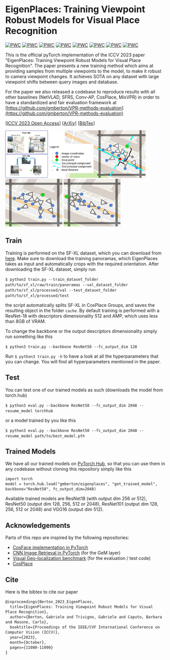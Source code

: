 
# EigenPlaces: Training Viewpoint Robust Models for Visual Place Recognition

[![PWC](https://img.shields.io/endpoint.svg?url=https://paperswithcode.com/badge/eigenplaces-training-viewpoint-robust-models/visual-place-recognition-on-amstertime)](https://paperswithcode.com/sota/visual-place-recognition-on-amstertime?p=eigenplaces-training-viewpoint-robust-models)
[![PWC](https://img.shields.io/endpoint.svg?url=https://paperswithcode.com/badge/eigenplaces-training-viewpoint-robust-models/visual-place-recognition-on-eynsham)](https://paperswithcode.com/sota/visual-place-recognition-on-eynsham?p=eigenplaces-training-viewpoint-robust-models)
[![PWC](https://img.shields.io/endpoint.svg?url=https://paperswithcode.com/badge/eigenplaces-training-viewpoint-robust-models/visual-place-recognition-on-pittsburgh-30k)](https://paperswithcode.com/sota/visual-place-recognition-on-pittsburgh-30k?p=eigenplaces-training-viewpoint-robust-models)
[![PWC](https://img.shields.io/endpoint.svg?url=https://paperswithcode.com/badge/eigenplaces-training-viewpoint-robust-models/visual-place-recognition-on-san-francisco)](https://paperswithcode.com/sota/visual-place-recognition-on-san-francisco?p=eigenplaces-training-viewpoint-robust-models)
[![PWC](https://img.shields.io/endpoint.svg?url=https://paperswithcode.com/badge/eigenplaces-training-viewpoint-robust-models/visual-place-recognition-on-sf-xl-test-v1)](https://paperswithcode.com/sota/visual-place-recognition-on-sf-xl-test-v1?p=eigenplaces-training-viewpoint-robust-models)
[![PWC](https://img.shields.io/endpoint.svg?url=https://paperswithcode.com/badge/eigenplaces-training-viewpoint-robust-models/visual-place-recognition-on-tokyo247)](https://paperswithcode.com/sota/visual-place-recognition-on-tokyo247?p=eigenplaces-training-viewpoint-robust-models)
[![PWC](https://img.shields.io/endpoint.svg?url=https://paperswithcode.com/badge/eigenplaces-training-viewpoint-robust-models/visual-place-recognition-on-pittsburgh-250k)](https://paperswithcode.com/sota/visual-place-recognition-on-pittsburgh-250k?p=eigenplaces-training-viewpoint-robust-models)
[![PWC](https://img.shields.io/endpoint.svg?url=https://paperswithcode.com/badge/eigenplaces-training-viewpoint-robust-models/visual-place-recognition-on-sf-xl-test-v2)](https://paperswithcode.com/sota/visual-place-recognition-on-sf-xl-test-v2?p=eigenplaces-training-viewpoint-robust-models)

This is the official pyTorch implementation of the ICCV 2023 paper "EigenPlaces: Training Viewpoint Robust Models for Visual Place Recognition".
The paper presents a new training method which aims at providing samples from multiple viewpoints to the model, to make it robust to camera viewpoint changes. It achieves SOTA on any dataset with large viewpoint shifts between query images and database.

For the paper we also released a codebase to reproduce results with all other baselines (NetVLAD, SFRS, Conv-AP, CosPlace, MixVPR) in order to have a standardized and fair evaluation framework at [https://github.com/gmberton/VPR-methods-evaluation](https://github.com/gmberton/VPR-methods-evaluation)

[[ICCV 2023 Open Access](https://openaccess.thecvf.com/content/ICCV2023/html/Berton_EigenPlaces_Training_Viewpoint_Robust_Models_for_Visual_Place_Recognition_ICCV_2023_paper.html)] [[ArXiv](https://arxiv.org/abs/2308.10832)] [[BibTex](https://github.com/gmberton/EigenPlaces#cite)]

<p float="left">
  <img src="https://github.com/gmberton/gmberton.github.io/blob/main/assets/EigenPlaces/teaser.jpg" height="150" />
  <img src="https://github.com/gmberton/gmberton.github.io/blob/main/assets/EigenPlaces/eigen_map.jpg" height="150" /> 
  <img src="https://github.com/gmberton/gmberton.github.io/blob/main/assets/EigenPlaces/lateral_loss.png" height="150" />
  <img src="https://github.com/gmberton/gmberton.github.io/blob/main/assets/EigenPlaces/frontal_loss.png" height="150" />
</p>


## Train
Training is performed on the SF-XL dataset, which you can download from [here](https://github.com/gmberton/CosPlace). Make sure to download the training panoramas, which EigenPlaces takes as input and automatically crops with the required orientation.
After downloading the SF-XL dataset, simply run 

`$ python3 train.py --train_dataset_folder path/to/sf_xl/raw/train/panoramas --val_dataset_folder path/to/sf_xl/processed/val --test_dataset_folder path/to/sf_xl/processed/test`

the script automatically splits SF-XL in CosPlace Groups, and saves the resulting object in the folder `cache`.
By default training is performed with a ResNet-18 with descriptors dimensionality 512 and AMP, which uses less than 8GB of VRAM.

To change the backbone or the output descriptors dimensionality simply run something like this

`$ python3 train.py --backbone ResNet50 --fc_output_dim 128`

Run `$ python3 train.py -h` to have a look at all the hyperparameters that you can change. You will find all hyperparameters mentioned in the paper.

## Test
You can test one of our trained models as such (downloads the model from torch.hub)

`$ python3 eval.py --backbone ResNet50 --fc_output_dim 2048 --resume_model torchhub`

or a model trained by you like this

`$ python3 eval.py --backbone ResNet50 --fc_output_dim 2048 --resume_model path/to/best_model.pth`

## Trained Models

We have all our trained models on [PyTorch Hub](https://pytorch.org/docs/stable/hub.html), so that you can use them in any codebase without cloning this repository simply like this
```
import torch
model = torch.hub.load("gmberton/eigenplaces", "get_trained_model", backbone="ResNet50", fc_output_dim=2048)
```

Available trained models are ResNet18 (with output dim 256 or 512), ResNet50 (output dim 128, 256, 512 or 2048), ResNet101 (output dim 128, 256, 512 or 2048) and VGG16 (output dim 512).


## Acknowledgements
Parts of this repo are inspired by the following repositories:
- [CosFace implementation in PyTorch](https://github.com/MuggleWang/CosFace_pytorch/blob/master/layer.py)
- [CNN Image Retrieval in PyTorch](https://github.com/filipradenovic/cnnimageretrieval-pytorch) (for the GeM layer)
- [Visual Geo-localization benchmark](https://github.com/gmberton/deep-visual-geo-localization-benchmark) (for the evaluation / test code)
- [CosPlace](https://github.com/gmberton/EigenPlaces)

## Cite
Here is the bibtex to cite our paper
```
@inproceedings{Berton_2023_EigenPlaces,
  title={EigenPlaces: Training Viewpoint Robust Models for Visual Place Recognition},
  author={Berton, Gabriele and Trivigno, Gabriele and Caputo, Barbara and Masone, Carlo},
  booktitle={Proceedings of the IEEE/CVF International Conference on Computer Vision (ICCV)},
  year={2023},
  month={October},
  pages={11080-11090}
}
```
